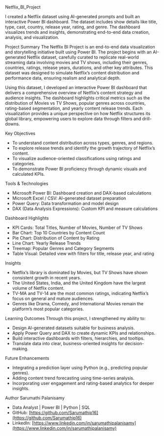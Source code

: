 Netflix_BI_Project

I created a Netflix dataset using AI-generated prompts and built an interactive Power BI dashboard. The dataset includes show details like title, type, cast, country, release year, rating, and genre. The dashboard visualizes trends and insights, demonstrating end-to-end data creation, analysis, and visualization.

Project Summary
The Netflix BI Project is an end-to-end data visualization and storytelling initiative built using Power BI. The project begins with an AI-generated Netflix dataset, carefully curated to replicate real-world streaming data involving movies and TV shows, including their genres, countries, ratings, release years, durations, and other key attributes. This dataset was designed to simulate Netflix’s content distribution and performance data, ensuring realism and analytical depth.

Using this dataset, I developed an interactive Power BI dashboard that delivers a comprehensive overview of Netflix’s content strategy and audience insights. The dashboard highlights critical metrics such as the distribution of Movies vs TV Shows, popular genres across countries, rating-based segmentation, and yearly content release trends. Each visualization provides a unique perspective on how Netflix structures its global library, empowering users to explore data through filters and drill-downs.

Key Objectives
- To understand content distribution across types, genres, and regions.  
- To explore release trends and identify the growth trajectory of Netflix’s content.  
- To visualize audience-oriented classifications using ratings and categories.  
- To demonstrate Power BI proficiency through dynamic visuals and calculated KPIs.  

Tools & Technologies
- Microsoft Power BI: Dashboard creation and DAX-based calculations  
- Microsoft Excel / CSV: AI-generated dataset preparation  
- Power Query: Data transformation and model design  
- DAX (Data Analysis Expressions): Custom KPI and measure calculations  

Dashboard Highlights
- KPI Cards: Total Titles, Number of Movies, Number of TV Shows  
- Bar Chart: Top 10 Countries by Content Count  
- Pie Chart: Distribution of Content by Rating  
- Line Chart: Yearly Release Trends  
- Treemap: Popular Genres and Category Segments  
- Table Visual: Detailed view with filters for title, release year, and rating  

Insights
- Netflix’s library is dominated by Movies, but TV Shows have shown consistent growth in recent years.  
- The United States, India, and the United Kingdom have the largest volume of Netflix content.  
- TV-MA and TV-14 are the most common ratings, indicating Netflix’s focus on general and mature audiences.  
- Genres like Drama, Comedy, and International Movies remain the platform’s most popular categories.  

Learning Outcomes Through this project, I strengthened my ability to:
- Design AI-generated datasets suitable for business analysis.  
- Apply Power Query and DAX to create dynamic KPIs and relationships.  
- Build interactive dashboards with filters, hierarchies, and tooltips.  
- Translate data into clear, business-oriented insights for decision-making.  

Future Enhancements
- Integrating a prediction layer using Python (e.g., predicting popular genres).  
- Adding content trend forecasting using time-series analysis.  
- Incorporating user engagement and rating-based analytics for deeper insights.  

Author
Sarumathi Palanisamy  
- Data Analyst | Power BI | Python | SQL  
- GitHub: [https://github.com/Sarumathip16](https://github.com/Sarumathip16)  
- LinkedIn: [https://www.linkedin.com/in/sarumathipalanisamy](https://www.linkedin.com/in/sarumathipalanisamy)

